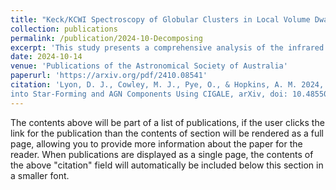 ```yaml
---
title: "Keck/KCWI Spectroscopy of Globular Clusters in Local Volume Dwarf Galaxies"
collection: publications
permalink: /publication/2024-10-Decomposing
excerpt: 'This study presents a comprehensive analysis of the infrared (IR) luminosity functions (LF) of star-forming (SF) galaxies and active galactic nuclei (AGN) using data from the ZFOURGE survey. We employ CIGALE to decompose the spectral energy distribution (SED) of galaxies into SF and AGN components to investigate the co-evolution of these processes at higher redshifts and fainter luminosities. Our CIGALE-derived SF and AGN LFs are generally consistent with previous studies, with an enhancement at the faint end of the AGN LFs. We attribute this to CIGALE’s capability to recover low-luminosity AGN more accurately, which may be underrepresented in other works. As anticipated, the CIGALE SF LFs are best fit with a Schechter function, whereas the AGN LFs align more closely with a Saunders function. We find evidence for a significant evolutionary epoch for AGN activity at z ≈ 1, comparable to the peak of cosmic star formation at z ≈ 2, which we also recover well. Based on our results, the gas supply in the early universe favoured the formation of brighter star-forming galaxies until z = 2, below which the gas for SF becomes increasingly exhausted. Conversely, AGN activity peaked earlier and declined more slowly until z ≈ 1, suggesting a possible feedback scenario in which 2.5 − 3 Gyrs offset the evolution of SF and AGN activity.'
date: 2024-10-14
venue: 'Publications of the Astronomical Society of Australia'
paperurl: 'https://arxiv.org/pdf/2410.08541'
citation: 'Lyon, D. J., Cowley, M. J., Pye, O., & Hopkins, A. M. 2024, Decomposing Infrared Luminosity Functions
into Star-Forming and AGN Components Using CIGALE, arXiv, doi: 10.48550/arXiv.2410.08541'
---
```


The contents above will be part of a list of publications, if the user clicks the link for the publication than the contents of section will be rendered as a full page, allowing you to provide more information about the paper for the reader. When publications are displayed as a single page, the contents of the above "citation" field will automatically be included below this section in a smaller font.